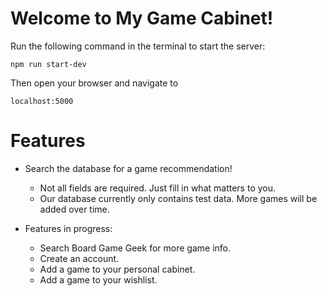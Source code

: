 # Welcome to My Game Cabinet!

Run the following command in the terminal to start the server:

```
npm run start-dev
```

Then open your browser and navigate to

```
localhost:5000
```

# Features

* Search the database for a game recommendation!
  - Not all fields are required. Just fill in what matters to you.
  - Our database currently only contains test data. More games will be added over time.

* Features in progress:
  - Search Board Game Geek for more game info.
  - Create an account.
  - Add a game to your personal cabinet.
  - Add a game to your wishlist.
